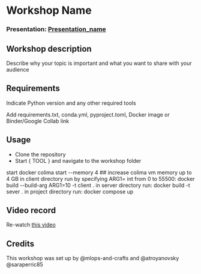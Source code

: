 
# Workshop Name 
### Presentation: [Presentation_name](workshop/presentation_template.pptx)

## Workshop description
Describe why your topic is important and what you want to share with your audience

## Requirements
Indicate Python version and any other required tools

Add requirements.txt, conda.yml, pyproject.toml, Docker image or Binder/Google Collab link

## Usage
* Clone the repository
* Start { TOOL } and navigate to the workshop folder

start docker
colima start --memory 4 ## increase colima vm memory up to 4 GB
in client directory run by specifying ARG1= int from 0 to 55500:
docker build --build-arg ARG1=10 -t client .
in server directory run:
docker build -t sever . 
in project directory run:
docker compose up



## Video record
Re-watch [this video](link)

## Credits
This workshop was set up by @mlops-and-crafts and @atroyanovsky @saraperric85

